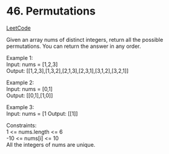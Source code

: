 # 46. Permutations

[LeetCode](https://leetcode.cn/problems/permutations/)

Given an array nums of distinct integers, return all the possible permutations. You can return the answer in any order.

Example 1:\
Input: nums = [1,2,3]\
Output: [[1,2,3],[1,3,2],[2,1,3],[2,3,1],[3,1,2],[3,2,1]]

Example 2:\
Input: nums = [0,1]\
Output: [[0,1],[1,0]]

Example 3:\
Input: nums = [1
Output: [[1]]

Constraints:\
1 <= nums.length <= 6\
-10 <= nums[i] <= 10\
All the integers of nums are unique.
